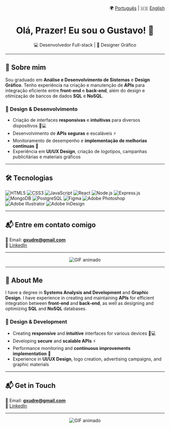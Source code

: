 <p align="right">
  🌍 <a href="#-sobre-mim">Português</a> | 🇺🇸 <a href="#-about-me">English</a>
</p>

<h1 align="center">Olá, Prazer! Eu sou o Gustavo! 👋</h1>

<p align="center">
💻 Desenvolvedor Full-stack | 🎨 Designer Gráfico
</p>

---

## 📌 **Sobre mim**
Sou graduado em **Análise e Desenvolvimento de Sistemas** e **Design Gráfico**. Tenho experiência na criação e manutenção de **APIs** para integração eficiente entre **front-end** e **back-end**, além do design e otimização de bancos de dados **SQL** e **NoSQL**.

### 🎨 **Design & Desenvolvimento**
- Criação de interfaces **responsivas** e **intuitivas** para diversos dispositivos 📱💻  
- Desenvolvimento de **APIs seguras** e escaláveis ⚡  
- Monitoramento de desempenho e **implementação de melhorias contínuas** 🚀  
- Experiência em **UI/UX Design**, criação de logotipos, campanhas publicitárias e materiais gráficos  

---

## 🛠 **Tecnologias**
![HTML5](https://img.shields.io/badge/-HTML5-E34F26?style=flat-square&logo=html5&logoColor=white)
![CSS3](https://img.shields.io/badge/-CSS3-1572B6?style=flat-square&logo=css3&logoColor=white)
![JavaScript](https://img.shields.io/badge/-JavaScript-F7DF1E?style=flat-square&logo=javascript&logoColor=black)
![React](https://img.shields.io/badge/-React-61DAFB?style=flat-square&logo=react&logoColor=black)
![Node.js](https://img.shields.io/badge/-Node.js-339933?style=flat-square&logo=node.js&logoColor=white)
![Express.js](https://img.shields.io/badge/-Express.js-000000?style=flat-square&logo=express&logoColor=white)
![MongoDB](https://img.shields.io/badge/-MongoDB-47A248?style=flat-square&logo=mongodb&logoColor=white)
![PostgreSQL](https://img.shields.io/badge/-PostgreSQL-316192?style=flat-square&logo=postgresql&logoColor=white)
![Figma](https://img.shields.io/badge/-Figma-F24E1E?style=flat-square&logo=figma&logoColor=white)
![Adobe Photoshop](https://img.shields.io/badge/-Photoshop-31A8FF?style=flat-square&logo=adobe-photoshop&logoColor=white)
![Adobe Illustrator](https://img.shields.io/badge/-Illustrator-FF9A00?style=flat-square&logo=adobe-illustrator&logoColor=white)
![Adobe InDesign](https://img.shields.io/badge/-InDesign-FF3366?style=flat-square&logo=adobe-indesign&logoColor=white)

---

## 📬 **Entre em contato comigo**
📧 Email: **gxudre@gmail.com**  
🔗 [LinkedIn](https://www.linkedin.com/in/gustavo-xudre/)  

---

<p align="center">
  <img src="https://media1.giphy.com/media/v1.Y2lkPTc5MGI3NjExdnlraW1vc2VydGNsNjdqZzc4MTNmeWJlNDZoMHlxMGJxenE0MHNqeSZlcD12MV9pbnRlcm5hbF9naWZfYnlfaWQmY3Q9Zw/m2Q7FEc0bEr4I/giphy.gif" alt="GIF animado">
</p>

---

## 📌 **About Me**
I have a degree in **Systems Analysis and Development** and **Graphic Design**. I have experience in creating and maintaining **APIs** for efficient integration between **front-end** and **back-end**, as well as designing and optimizing **SQL** and **NoSQL** databases.

### 🎨 **Design & Development**
- Creating **responsive** and **intuitive** interfaces for various devices 📱💻  
- Developing **secure** and **scalable APIs** ⚡  
- Performance monitoring and **continuous improvements implementation** 🚀  
- Experience in **UI/UX Design**, logo creation, advertising campaigns, and graphic materials  

---

## 📬 **Get in Touch**
📧 Email: **gxudre@gmail.com**  
🔗 [LinkedIn](https://www.linkedin.com/in/gustavo-xudre/)  

---

<p align="center">
  <img src="https://media1.giphy.com/media/v1.Y2lkPTc5MGI3NjExdnlraW1vc2VydGNsNjdqZzc4MTNmeWJlNDZoMHlxMGJxenE0MHNqeSZlcD12MV9pbnRlcm5hbF9naWZfYnlfaWQmY3Q9Zw/m2Q7FEc0bEr4I/giphy.gif" alt="GIF animado">
</p>
